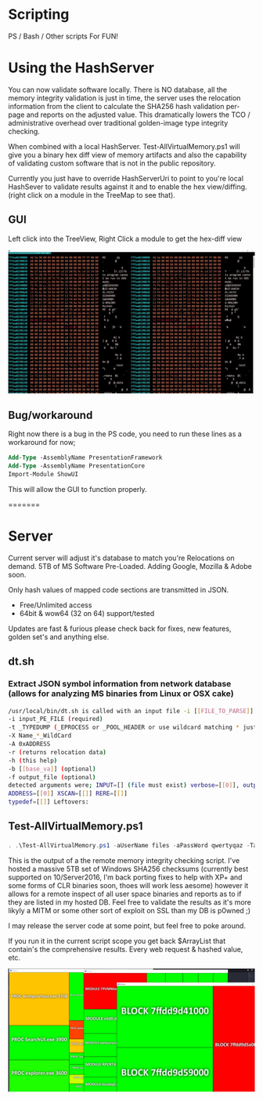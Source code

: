 # Scripting
PS / Bash / Other scripts For FUN!

# Using the HashServer 

You can now validate software locally.  There is NO database, all the memory integrity validation is just in time, the server uses the relocation information from the client to calculate the SHA256 hash validation per-page and reports on the adjusted value.  This dramatically lowers the TCO / administrative overhead over traditional golden-image type integrity checking.

When combined with a local HashServer. Test-AllVirtualMemory.ps1 will give you a binary hex diff view of memory artifacts and also the capability of validating custom software that is not in the public repository.

Currently you just have to override HashServerUri to point to you're local HashSever to validate results against it and to enable the hex view/diffing.  (right click on a module in the TreeMap to see that).

## GUI
Left click into the TreeView, Right Click a module to get the hex-diff view

![Verification of memory output](https://raw.githubusercontent.com/K2/Scripting/master/BinaryDiffView.jpg)

## Bug/workaround
Right now there is a bug in the PS code, you need to run these lines as a workaround for now;

```ps
Add-Type -AssemblyName PresentationFramework 
Add-Type -AssemblyName PresentationCore
Import-Module ShowUI
```

This will allow the GUI to function properly.

=======
# Server
Current server will adjust it's database to match you're Relocations on demand.  5TB of MS Software Pre-Loaded.  Adding Google, Mozilla & Adobe soon.  

Only hash values of mapped code sections are transmitted in JSON.

* Free/Unlimited access 
* 64bit & wow64 (32 on 64) support/tested

Updates are fast & furious please check back for fixes, new features, golden set's and anything else.


## dt.sh 
### Extract JSON symbol information from network database (allows for analyzing MS binaries from Linux or OSX cake)
```bash
/usr/local/bin/dt.sh is called with an input file -i [[FILE_TO_PARSE]] and one of [[-t | -A | -X | -r]]
-i input_PE_FILE (required)
-t _TYPEDUMP (_EPROCESS or _POOL_HEADER or use wildcard matching * just * for everything)
-X Name_*_WildCard
-A 0xADDRESS
-r (returns relocation data)
-h (this help)
-b [[base_va]] (optional)
-f output_file (optional)
detected arguments were; INPUT=[] (file must exist) verbose=[[0]], output_file=[['']]
ADDRESS=[[0]] XSCAN=[[]] RERE=[[]]
typedef=[[]] Leftovers:
```

## Test-AllVirtualMemory.ps1

```powershell
. .\Test-AllVirtualMemory.ps1 -aUserName files -aPassWord qwertyqaz -TargetHost Server16 -GUIOutput -MaxThreads 256 -ElevatePastAdmin
```

This is the output of a the remote memory integrity checking script.  I've hosted a massive 5TB set of Windows SHA256 checksums (currently best supported on 10/Server2016, I'm back porting fixes to help with XP+ and some forms of CLR binaries soon, thoes will work less aesome) however it allows for a remote inspect of all user space binaries and reports as to if they are listed in my hosted DB.  Feel free to validate the results as it's more likyly a MITM or some other sort of exploit on SSL than my DB is p0wned ;)

I may release the server code at some point, but feel free to poke around.  

If you run it in the current script scope you get back $ArrayList that contain's the comprehensive results. Every web request & hashed value, etc.

![Verification of memory output](https://github.com/K2/Scripting/blob/master/Updated-Navigation.JPG?raw=true)
